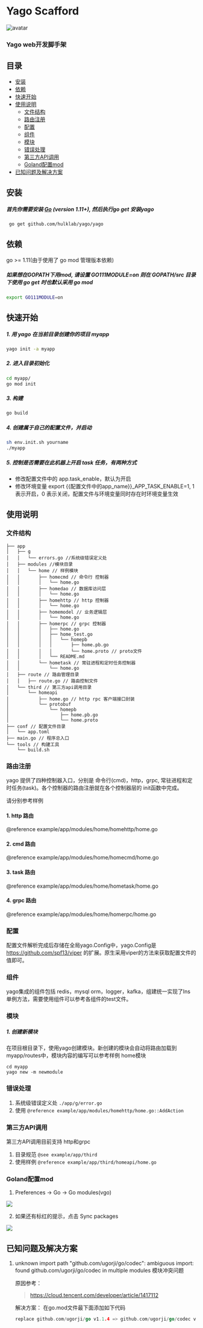 # Yago Scafford

![avatar](http://p0.qhimg.com/t0162ed78090852688f.png)

### Yago web开发脚手架

## 目录

- [安装](#安装)
- [依赖](#依赖)
- [快速开始](#快速开始)
- [使用说明](#使用说明)
	- [文件结构](#文件结构)
	- [路由注册](#路由注册)
	- [配置](#配置)
	- [组件](#组件)
	- [模块](#模块)
	- [错误处理](#错误处理)
	- [第三方API调用](#第三方API调用)
	- [Goland配置mod](#Goland配置mod)
- [已知问题及解决方案](#已知问题及解决方案)

## 安装

##### 首先你需要安装 [Go](https://golang.org/) (**version 1.11+**), 然后执行go get 安装yago

```bash
 go get github.com/hulklab/yago/yago
```
## 依赖
go >= 1.11(由于使用了 go mod 管理版本依赖)

##### 如果想在GOPATH下用mod, 请设置 GO111MODULE=on 则在 GOPATH/src 目录下使用 go get 时也默认采用 go mod
```bash
export GO111MODULE=on
```

## 快速开始

##### 1. 用 yago 在当前目录创建你的项目 myapp
```bash
yago init -a myapp
```

##### 2. 进入目录初始化

```bash
cd myapp/
go mod init
```

##### 3. 构建
```bash
go build
```

##### 4. 创建属于自己的配置文件，并启动
```bash
sh env.init.sh yourname
./myapp
```

##### 5. 控制是否需要在此机器上开启 task 任务，有两种方式

* 修改配置文件中的 app.task_enable，默认为开启
* 修改环境变量 export {{配置文件中的app_name}}_APP_TASK_ENABLE=1, 1 表示开启，0 表示关闭，配置文件与环境变量同时存在时环境变量生效

## 使用说明

### 文件结构
```
├── app
│   ├── g
│   │   └── errors.go //系统级错误定义处
│   ├── modules //模块目录
│   │   └── home // 样例模块
│   │       ├── homecmd // 命令行 控制器
│   │       │   └── home.go
│   │       ├── homedao // 数据库访问层
│   │       │   └── home.go
│   │       ├── homehttp // http 控制器
│   │       │   └── home.go
│   │       ├── homemodel // 业务逻辑层
│   │       │   └── home.go
│   │       ├── homerpc // grpc 控制器
│   │       │   ├── home.go
│   │       │   ├── home_test.go
│   │       │   │   └── homepb
│   │       │   │       ├── home.pb.go
│   │       │   │       └── home.proto // proto文件
│   │       │   └── README.md
│   │       └── hometask // 常驻进程和定时任务控制器
│   │           └── home.go
│   ├── route // 路由管理目录
│   │   ├── route.go // 路由控制文件
│   └── third // 第三方api调用目录
│       └── homeapi 
│           ├── home.go // http rpc 客户端接口封装
│           └── protobuf
│               └── homepb
│                   ├── home.pb.go
│                   └── home.proto
├── conf // 配置文件目录
│   └── app.toml
├── main.go // 程序总入口
└── tools // 构建工具
    └── build.sh
```

### 路由注册

yago 提供了四种控制器入口，分别是 命令行(cmd)，http，grpc, 常驻进程和定时任务(task)。各个控制器的路由注册就在各个控制器层的 init函数中完成。

请分别参考样例
#### 1. http 路由 

@reference example/app/modules/home/homehttp/home.go


#### 2. cmd 路由

@reference example/app/modules/home/homecmd/home.go


#### 3. task 路由

@reference example/app/modules/home/hometask/home.go

#### 4. grpc 路由

@reference example/app/modules/home/homerpc/home.go


### 配置

配置文件解析完成后存储在全局yago.Config中，yago.Config是 https://github.com/spf13/viper 的扩展。原生采用viper的方法来获取配置文件的值即可。

### 组件

yago集成的组件包括 redis，mysql orm，logger，kafka，组建统一实现了Ins 单例方法，需要使用组件可以参考各组件的test文件。

### 模块

##### 1. 创建新模块

在项目根目录下，使用yago创建模块。新创建的模块会自动将路由加载到myapp/routes中，模块内容的编写可以参考样例 home模块

```
cd myapp
yago new -m newmodule
```

### 错误处理

1. 系统级错误定义处 `./app/g/error.go`
2. 使用 `@reference example/app/modules/homehttp/home.go::AddAction`

### 第三方API调用

第三方API调用目前支持 http和grpc

1. 目录规范 `@see example/app/third`
2. 使用样例 `@reference example/app/third/homeapi/home.go`

### Goland配置mod

1. Preferences -> Go -> Go modules(vgo)

![](http://p406.qhimgs4.com/t0100eba6c9f82cb921.png)

2. 如果还有标红的提示，点击 Sync packages

![](http://p406.qhimgs4.com/t019f0fcae328f7a0e0.png)

## 已知问题及解决方案

1.  unknown import path "github.com/ugorji/go/codec": ambiguous import: found github.com/ugorji/go/codec in multiple modules 模块冲突问题

	原因参考：
	
	> https://cloud.tencent.com/developer/article/1417112
	
	解决方案：
	在go.mod文件最下面添加如下代码
	```go
	replace github.com/ugorji/go v1.1.4 => github.com/ugorji/go/codec v0.0.0-20190204201341-e444a5086c43
	```

